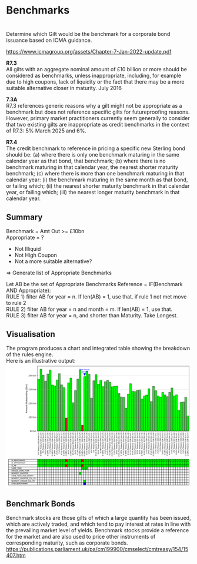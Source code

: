 # Benchmarks

# 
Determine which Gilt would be the benchmark for a
corporate bond issuance based on ICMA guidance.

https://www.icmagroup.org/assets/Chapter-7-Jan-2022-update.pdf

**R7.3**\
All gilts with an aggregate nominal amount of £10 billion or more
should be considered as benchmarks, unless inappropriate,
including, for example due to high coupons, lack of liquidity or the
fact that there may be a more suitable alternative closer in maturity.
July 2016

**7.3A**\
R7.3 references generic reasons why a gilt might not be appropriate
as a benchmark but does not reference specific gilts for futureproofing reasons. However, primary market practitioners currently
seem generally to consider that two existing gilts are inappropriate as
credit benchmarks in the context of R7.3: 5% March 2025 and 6%.


**R7.4**\
The credit benchmark to reference in pricing a specific new Sterling
bond should be:
(a) where there is only one benchmark maturing in the same calendar
year as that bond, that benchmark;
(b) where there is no benchmark maturing in that calendar year, the
nearest shorter maturity benchmark;
(c) where there is more than one benchmark maturing in that
calendar year: (i) the benchmark maturing in the same month
as that bond, or failing which; (ii) the nearest shorter maturity
benchmark in that calendar year, or failing which; (iii) the nearest
longer maturity benchmark in that calendar year.

## Summary
Benchmark = Amt Out >= £10bn\
Appropriate = ?
 - Not Illiquid
 - Not High Coupon
 - Not a more suitable alternative?

=> Generate list of Appropriate Benchmarks

Let AB be the set of Appropriate Benchmarks
Reference = IF(Benchmark AND Appropriate):\
RULE 1) filter AB for year = n. If len(AB) = 1, use that.
if rule 1 not met move to rule 2\
RULE 2) filter AB for year = n and month = m. If len(AB) = 1, use that.\
RULE 3) filter AB for year = n, and shorter than Maturity. Take Longest.

## Visualisation
The program produces a chart and integrated table showing the breakdown
of the rules engine.\
Here is an illustrative output:\
![Illustrative Chart Output](figures/plot.svg)

## Benchmark Bonds
Benchmark stocks are those gilts of which a large quantity has been issued, which are actively traded, and which tend to pay interest at rates in line with the prevailing market level of yields. Benchmark stocks provide a reference for the market and are also used to price other instruments of corresponding maturity, such as corporate bonds. 
https://publications.parliament.uk/pa/cm199900/cmselect/cmtreasy/154/15407.htm